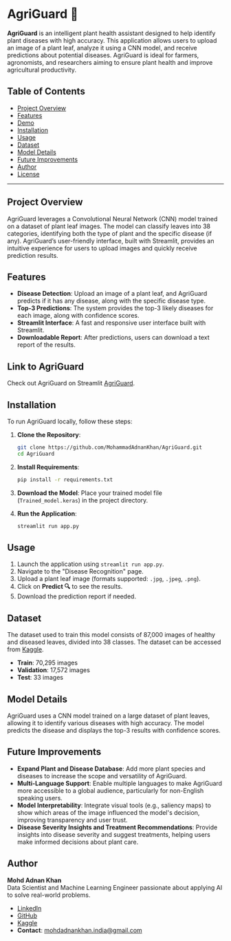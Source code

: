 # AgriGuard 🌿

**AgriGuard** is an intelligent plant health assistant designed to help identify plant diseases with high accuracy. This application allows users to upload an image of a plant leaf, analyze it using a CNN model, and receive predictions about potential diseases. AgriGuard is ideal for farmers, agronomists, and researchers aiming to ensure plant health and improve agricultural productivity.

## Table of Contents
- [Project Overview](#project-overview)
- [Features](#features)
- [Demo](#demo)
- [Installation](#installation)
- [Usage](#usage)
- [Dataset](#dataset)
- [Model Details](#model-details)
- [Future Improvements](#future-improvements)
- [Author](#author)
- [License](#license)

---

## Project Overview
AgriGuard leverages a Convolutional Neural Network (CNN) model trained on a dataset of plant leaf images. The model can classify leaves into 38 categories, identifying both the type of plant and the specific disease (if any). AgriGuard’s user-friendly interface, built with Streamlit, provides an intuitive experience for users to upload images and quickly receive prediction results.

## Features
- **Disease Detection**: Upload an image of a plant leaf, and AgriGuard predicts if it has any disease, along with the specific disease type.
- **Top-3 Predictions**: The system provides the top-3 likely diseases for each image, along with confidence scores.
- **Streamlit Interface**: A fast and responsive user interface built with Streamlit.
- **Downloadable Report**: After predictions, users can download a text report of the results.
  
## Link to AgriGuard
Check out AgriGuard on Streamlit [AgriGuard](https://agriguard.streamlit.app/).

## Installation
To run AgriGuard locally, follow these steps:

1. **Clone the Repository**:
    ```bash
    git clone https://github.com/MohammadAdnanKhan/AgriGuard.git
    cd AgriGuard
    ```

2. **Install Requirements**:
    ```bash
    pip install -r requirements.txt
    ```

3. **Download the Model**:
   Place your trained model file (`Trained_model.keras`) in the project directory.

4. **Run the Application**:
    ```bash
    streamlit run app.py
    ```

## Usage
1. Launch the application using `streamlit run app.py`.
2. Navigate to the "Disease Recognition" page.
3. Upload a plant leaf image (formats supported: `.jpg`, `.jpeg`, `.png`).
4. Click on **Predict 🔍** to see the results.
5. Download the prediction report if needed.

## Dataset
The dataset used to train this model consists of 87,000 images of healthy and diseased leaves, divided into 38 classes. The dataset can be accessed from [Kaggle](https://www.kaggle.com/datasets/vipoooool/new-plant-diseases-dataset).

- **Train**: 70,295 images
- **Validation**: 17,572 images
- **Test**: 33 images

## Model Details
AgriGuard uses a CNN model trained on a large dataset of plant leaves, allowing it to identify various diseases with high accuracy. The model predicts the disease and displays the top-3 results with confidence scores.

## Future Improvements
- **Expand Plant and Disease Database**: Add more plant species and diseases to increase the scope and versatility of AgriGuard.
- **Multi-Language Support**: Enable multiple languages to make AgriGuard more accessible to a global audience, particularly for non-English speaking users.
- **Model Interpretability**: Integrate visual tools (e.g., saliency maps) to show which areas of the image influenced the model's decision, improving transparency and user trust.
- **Disease Severity Insights and Treatment Recommendations**: Provide insights into disease severity and suggest treatments, helping users make informed decisions about plant care.

## Author
**Mohd Adnan Khan**  
Data Scientist and Machine Learning Engineer passionate about applying AI to solve real-world problems.

- [LinkedIn](https://www.linkedin.com/in/mohd-adnan--khan)
- [GitHub](https://github.com/MohammadAdnanKhan)
- [Kaggle](https://www.kaggle.com/mohdadnankhan1)
- **Contact**: mohdadnankhan.india@gmail.com